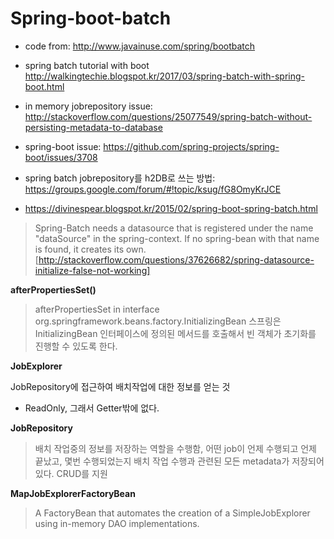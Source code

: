 # Spring-boot-batch

- code from: <http://www.javainuse.com/spring/bootbatch>
- spring batch tutorial with boot <http://walkingtechie.blogspot.kr/2017/03/spring-batch-with-spring-boot.html>

- in memory jobrepository issue: <http://stackoverflow.com/questions/25077549/spring-batch-without-persisting-metadata-to-database>
- spring-boot issue: <https://github.com/spring-projects/spring-boot/issues/3708>
- spring batch jobrepository를 h2DB로 쓰는 방법: <https://groups.google.com/forum/#!topic/ksug/fG8OmyKrJCE>
- <https://divinespear.blogspot.kr/2015/02/spring-boot-spring-batch.html>

>Spring-Batch needs a datasource that is registered under the name "dataSource" in the spring-context. If no spring-bean with that name is found, it creates its own. [http://stackoverflow.com/questions/37626682/spring-datasource-initialize-false-not-working]

**afterPropertiesSet()**

> afterPropertiesSet in interface org.springframework.beans.factory.InitializingBean
> 스프링은 InitializingBean 인터페이스에 정의된 메서드를 호출해서 빈 객체가 초기화를 진행할 수 있도록 한다. 

**JobExplorer**

JobRepository에 접근하여 배치작업에 대한 정보를 얻는 것

- ReadOnly, 그래서 Getter밖에 없다.

**JobRepository**

> 배치 작업중의 정보를 저장하는 역할을 수행함, 어떤 job이 언제 수행되고 언제 끝났고, 몇번 수행되었는지 배치 작업 수행과 관련된 모든 metadata가 저장되어 있다.
> CRUD를 지원

**MapJobExplorerFactoryBean**

> A FactoryBean that automates the creation of a SimpleJobExplorer using in-memory DAO implementations.


